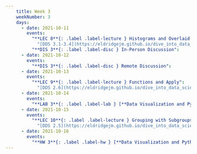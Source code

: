 ```yaml
---
    title: Week 3
    weekNumber: 3
    days:
      - date: 2021-10-11
        events:
          "**LEC 8**{: .label .label-lecture } Histograms and Overlaid Plots":
            "[DDS 3.1-3.4](https://eldridgejm.github.io/dive_into_data_science/03-visualization/intro.html)"
          "**DIS 3**{: .label .label-disc } In-Person Discussion":
      - date: 2021-10-12
        events:
          "**DIS 3**{: .label .label-disc } Remote Discussion":
      - date: 2021-10-13
        events:
          "**LEC 9**{: .label .label-lecture } Functions and Apply":
            "[DDS 2.6](https://eldridgejm.github.io/dive_into_data_science/02-data_sets/apply.html)"
      - date: 2021-10-14
        events:
          "**LAB 3**{: .label .label-lab } [**Data Visualization and Python Functions (due 10/14)**](http://datahub.ucsd.edu/user-redirect/git-sync?repo=https://github.com/dsc-courses/dsc10-2021-fa&subPath=labs/03-apply_vis/lab.ipynb)":
      - date: 2021-10-15
        events:
          "**LEC 10**{: .label .label-lecture } Grouping with Subgroups, Merge":
            "[DDS 2.5](https://eldridgejm.github.io/dive_into_data_science/02-data_sets/groupby.html), [4.1](https://eldridgejm.github.io/dive_into_data_science/04-advanced_data_manipulation/merging.html)"
      - date: 2021-10-16
        events:
          "**HW 3**{: .label .label-hw } [**Data Visualization and Python Functions (due 10/16)**](http://datahub.ucsd.edu/user-redirect/git-sync?repo=https://github.com/dsc-courses/dsc10-2021-fa&subPath=homeworks/03-functions_visualizations/homework.ipynb)":
---
```

